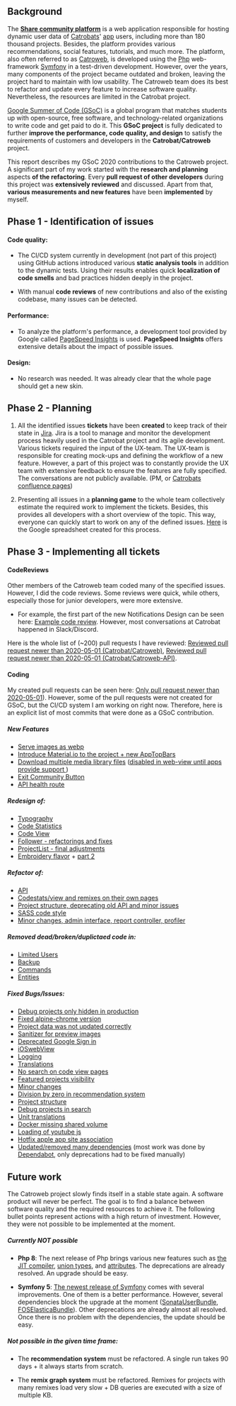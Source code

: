 ## Background

The **[Share community platform](https://share.catrob.at/app/)** is a web application responsible for hosting dynamic user data of [Catrobats](https://www.catrobat.org/)' [app](https://wiki.catrobat.org/bin/view/AboutCatrobat/CatrobatApps/) users, including more than 180 thousand projects. Besides, the platform provides various recommendations, social features, tutorials, and much more. The platform, also often referred to as [Catroweb](https://github.com/Catrobat/Catroweb), is developed using the [Php](https://www.php.net/manual/de/intro-whatis.php) web-framework [Symfony](https://symfony.com/) in a test-driven development. However, over the years, many components of the project became outdated and broken, leaving the project hard to maintain with low usability. The Catroweb team does its best to refactor and update every feature to increase software quality. Nevertheless, the resources are limited in the Catrobat project.
 
[Google Summer of Code (GSoC)](https://summerofcode.withgoogle.com/) is a global program that matches students up with open-source, free software, and technology-related organizations to write code and get paid to do it. This **GSoC project** is fully dedicated to further **improve the performance, code quality, and design** to satisfy the requirements of customers and developers in the **Catrobat/Catroweb** project.

This report describes my GSoC 2020 contributions to the Catroweb project. A significant part of my work started with the **research and planning** aspects **of the refactoring**. Every **pull request of other developers** during this project was **extensively reviewed** and discussed.  Apart from that, **various measurements and new features** have been **implemented** by myself.

## Phase 1 - Identification of issues

#### Code quality: 
- The CI/CD system currently in development (not part of this project) using GitHub actions introduced various **static analysis tools** in addition to the dynamic tests. Using their results enables quick **localization of code smells** and bad practices hidden deeply in the project.

- With manual **code reviews** of new contributions and also of the existing codebase, many issues can be detected.

#### Performance:
-  To analyze the platform's performance, a development tool provided by Google called [PageSpeed Insights](https://developers.google.com/speed/pagespeed/insights/) is used. **PageSpeed Insights** offers extensive details about the impact of possible issues. 

#### Design:
- No research was needed. It was already clear that the whole page should get a new skin.

## Phase 2 - Planning

1.  All the identified issues **tickets** have been **created** to keep track of their state in [Jira](https://www.atlassian.com/de/software/jira). Jira is a tool to manage and monitor the development process heavily used in the Catrobat project and its agile development. Various tickets required the input of the UX-team. The UX-team is responsible for creating mock-ups and defining the workflow of a new feature. However, a part of this project was to constantly provide the UX team with extensive feedback to ensure the features are fully specified. The conversations are not publicly available. (PM, or [Catrobats confluence pages](https://confluence.catrob.at/))

2. Presenting all issues in a **planning game** to the whole team collectively estimate the required work to implement the tickets. Besides, this provides all developers with a short overview of the topic. This way, everyone can quickly start to work on any of the defined issues. [Here](https://docs.google.com/spreadsheets/d/1a6zUVBO7E9PENKcAw1-RSjDckfzoV2y1BKmnt1ZFEZw/edit?usp=sharing) is the Google spreadsheet created for this process.

## Phase 3 - Implementing all tickets

#### CodeReviews
Other members of the Catroweb team coded many of the specified issues. However, I did the code reviews. Some reviews were quick, while others, especially those for junior developers, were more extensive.

-   For example, the first part of the new Notifications Design can be seen here: [Example code review](https://github.com/Catrobat/Catroweb/pull/798). However, most conversations at Catrobat happened in Slack/Discord.

Here is the whole list of (~200) pull requests I have reviewed: [Reviewed pull request newer than 2020-05-01 (Catrobat/Catroweb)](https://github.com/Catrobat/Catroweb/pulls?page=8&q=is%3Apr+reviewed-by%3Admetzner+created%3A%3E%3D2020-05-01), [Reviewed pull request newer than 2020-05-01 (Catrobat/Catroweb-API)](https://github.com/Catrobat/Catroweb-API/pulls?q=is%3Apr+involves%3Admetzner+created%3A%3E%3D2020-05-01).

#### Coding

My created pull requests can be seen here: [Only pull request newer than 2020-05-01](https://github.com/Catrobat/Catroweb/pulls?q=is%3Apr+author%3Admetzner+created%3A%3E%3D2020-05-01+)). However, some of the pull requests were not created for GSoC, but the CI/CD system I am working on right now. Therefore, here is an explicit list of most commits that were done as a GSoC contribution.

##### New Features
- [Serve images as webp](https://github.com/Catrobat/Catroweb/pull/829)
- [Introduce Material.io to the project + new AppTopBars](https://github.com/Catrobat/Catroweb/commit/9144368dbd7e30f7c28e3b947205a13323dd44d5)
- [Download multiple media library files](https://github.com/Catrobat/Catroweb/commit/69ff464c4d75a4f4a8137130e23f7c37efd80977) ([disabled in web-view until apps provide support ](https://github.com/Catrobat/Catroweb/commit/a366e23ae5d6035e81f03bd8a03ee927783ca97d))
- [Exit Community Button](https://github.com/Catrobat/Catroweb/commit/aa87311e9fa6e3e75e8890570e5ab8bce292569d)
- [API health route](https://github.com/Catrobat/Catroweb/commit/7e67ea74fbf82c93c2b9a243a294134f8edbdbfd)

##### Redesign of:
- [Typography](https://github.com/Catrobat/Catroweb/commit/e1aa2610d4adb8b27510f42225182efa5ab22f5a)
- [Code Statistics](https://github.com/Catrobat/Catroweb/commit/01e917b6a7fa5a4af2b9249d1e308f0bf92ae6e7)
- [Code View](https://github.com/Catrobat/Catroweb/commit/45df603a107efefbb13362a3c6c1f21d7584264f)
- [Follower - refactorings and fixes](https://github.com/Catrobat/Catroweb/commit/1c17d51728974db1bb99d5aac33b58a4b61a3371)
- [ProjectList - final adjustments](https://github.com/Catrobat/Catroweb/pull/793/commits/668bb1fdf34dfa244cc52cde36663ab37f9ebd10)
- [Embroidery flavor](https://github.com/Catrobat/Catroweb/commit/8b9d83cf47af78184b5d88ce0356f2a4a63da53c) + [part 2](https://github.com/Catrobat/Catroweb/commit/d864ceced09e0dbe73f95c8bb1a4d2d56a41cb1c)

##### Refactor of:
- [API](https://github.com/Catrobat/Catroweb/commit/b1445d245b5f22b20fd1d98586710ff8c18bc65a)
- [Codestats/view and remixes on their own pages](https://github.com/Catrobat/Catroweb/commit/b67187f15fb7d420303ac78b7c6917abe3a49449)
- [Project structure, deprecating old API and minor issues](https://github.com/Catrobat/Catroweb/commit/81b9a18b53fea4135c12385504692b442a198ed6)
- [SASS code style](https://github.com/Catrobat/Catroweb/commit/f39d9986462ca446572259c4f7cf82867cf74c6d)
- [Minor changes, admin interface, report controller, profiler](https://github.com/Catrobat/Catroweb/commit/3a6b8bb61a255dbdc8c5732999bc2c7fad513bc1)

##### Removed dead/broken/duplictaed code in: 
- [Limited Users](https://github.com/Catrobat/Catroweb/commit/4211082033c1ca7c4983cc2522da43a558c42a0c)
- [Backup](https://github.com/Catrobat/Catroweb/commit/75484badd54d296cae5cb4501b41c551bfee2c34)
- [Commands](https://github.com/Catrobat/Catroweb/commit/735e404d3f44ee7a3445a962b32a0bc0ec1beaf8)
- [Entities](https://github.com/Catrobat/Catroweb/commit/3cc6254b6e93b4362be2d761da2cd1c05652bcc6)

##### Fixed Bugs/Issues:
- [Debug projects only hidden in production](https://github.com/Catrobat/Catroweb/commit/7653bd9fee7cc16ed9d7bed85deebbd2fe1d7a7d)
- [Fixed alpine-chrome version](https://github.com/Catrobat/Catroweb/commit/b0d1ab99c9d6b3f809a0e6c4b625f7dce590047d)
- [Project data was not updated correctly](https://github.com/Catrobat/Catroweb/commit/a321910c50780191efd1d1a1301f956e5ac999f0)
- [Sanitizer for preview images](https://github.com/Catrobat/Catroweb/pull/866/commits/3c8d31459839acb6c6591a58af6d750078f53358)
- [Deprecated Google Sign in](https://github.com/Catrobat/Catroweb/commit/0b75cad997156d52160aae70dcd41c64edb3f336)
- [iOSwebView](https://github.com/Catrobat/Catroweb/commit/1f56ea6749d0c7100b82168b8030456a4cdebfc8)
- [Logging](https://github.com/Catrobat/Catroweb/commit/d01c1d5b1c66ad61abe5c3114047ca1119a351cb)
- [Translations](https://github.com/Catrobat/Catroweb/commit/11442a3da87fdd13203a6e7852e303534d4edce3)
- [No search on code view pages](https://github.com/Catrobat/Catroweb/commit/eb79860a936f08545dd21828e1cc2da88719ca10)
- [Featured projects visibility](https://github.com/Catrobat/Catroweb/commit/f11dc915d6815fe70608623ccaa8fc6650953da7)
- [Minor changes](https://github.com/Catrobat/Catroweb/commit/601e94622333d043d15c5a2d6c031723a68be8aa)
- [Division by zero in recommendation system](https://github.com/Catrobat/Catroweb/commit/9cf1cdfc2b36b189eeba1d72e39a168bd04cd477)
- [Project structure](https://github.com/Catrobat/Catroweb/commit/d4763ce06231248b01481f66f9edcfaac1a55df3)
- [Debug projects in search](https://github.com/Catrobat/Catroweb/commit/e4f8b90e66648cca319bae205a66faefb23e34e1)
- [Unit translations](https://github.com/Catrobat/Catroweb/commit/885981f703d8255781355b43fd9d41280ea2f48b)
- [Docker missing shared volume](https://github.com/Catrobat/Catroweb/commit/92b4d6a1a841f71122d54d327728b9f5dd4d4482)
- [Loading of youtube js](https://github.com/Catrobat/Catroweb/commit/2b5736bb0c0861621f672f9164bbc7a1680a0d24)
- [Hotfix apple app site association](https://github.com/Catrobat/Catroweb/pull/865/commits/923fae664166b682ebe3724f27bcffe0991559c5)
- [Updated/removed many dependencies](https://github.com/Catrobat/Catroweb/pulls?q=is%3Apr+involves%3Admetzner+involves%3Adependabot)  (most work was done by  [Dependabot](https://dependabot.com/), only deprecations had to be fixed manually)

## Future work

The Catroweb project slowly finds itself in a stable state again. A software product will never be perfect. The goal is to find a balance between software quality and the required resources to achieve it. The following bullet points represent actions with a high return of investment. However, they were not possible to be implemented at the moment.

##### Currently NOT possible

-   **Php 8**: The next release of Php brings various new features such as [the JIT compiler](https://stitcher.io/blog/new-in-php-8#jit-rfc), [union types](https://stitcher.io/blog/new-in-php-8#union-types-rfc), and [attributes](https://stitcher.io/blog/new-in-php-8#attributes-rfc). The deprecations are already resolved. An upgrade should be easy.

-   **Symfony 5**: [The newest release of Symfony](https://symfony.com/5) comes with several improvements. One of them is a better performance. However, several dependencies block the upgrade at the moment ([SonataUserBundle](https://github.com/sonata-project/SonataUserBundle/issues/1112), [FOSElasticaBundle](https://github.com/FriendsOfSymfony/FOSElasticaBundle/issues/1624)). Other deprecations are already almost all resolved. Once there is no problem with the dependencies, the update should be easy.

##### Not possible in the given time frame:

- The **recommendation system** must be refactored. A single run takes 90 days + it always starts from scratch.

- The **remix graph system** must be refactored. Remixes for projects with many remixes load very slow + DB queries are executed with a size of multiple KB.
